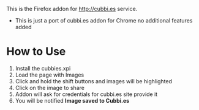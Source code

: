 This is the Firefox addon for http://cubbi.es service.
* This is just a port of cubbi.es addon for Chrome no additional features added

How to Use
============
1. Install the cubbies.xpi
2. Load the page with Images
3. Click and hold the shift buttons and images will be highlighted
4. Click on the image to share
5. Addon will ask for credentials for cubbi.es site provide it
6. You will be notified **Image saved to Cubbi.es**
